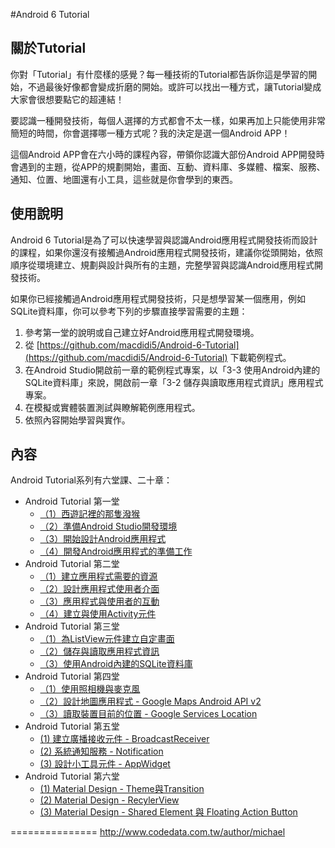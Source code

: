 #Android 6 Tutorial

## 關於Tutorial

你對「Tutorial」有什麼樣的感覺？每一種技術的Tutorial都告訴你這是學習的開始，不過最後好像都會變成折磨的開始。或許可以找出一種方式，讓Tutorial變成大家會很想要點它的超連結！

要認識一種開發技術，每個人選擇的方式都會不太一樣，如果再加上只能使用非常簡短的時間，你會選擇哪一種方式呢？我的決定是選一個Android APP！

這個Android APP會在六小時的課程內容，帶領你認識大部份Android  APP開發時會遇到的主題，從APP的規劃開始，畫面、互動、資料庫、多媒體、檔案、服務、通知、位置、地圖還有小工具，這些就是你會學到的東西。

## 使用說明

Android 6 Tutorial是為了可以快速學習與認識Android應用程式開發技術而設計的課程，如果你還沒有接觸過Android應用程式開發技術，建議你從頭開始，依照順序從環境建立、規劃與設計與所有的主題，完整學習與認識Android應用程式開發技術。

如果你已經接觸過Android應用程式開發技術，只是想學習某一個應用，例如SQLite資料庫，你可以參考下列的步驟直接學習需要的主題：

1. 參考第一堂的說明或自己建立好Android應用程式開發環境。
2. 從 [https://github.com/macdidi5/Android-6-Tutorial](https://github.com/macdidi5/Android-6-Tutorial) 下載範例程式。
3. 在Android Studio開啟前一章的範例程式專案，以「3-3 使用Android內建的SQLite資料庫」來說，開啟前一章「3-2 儲存與讀取應用程式資訊」應用程式專案。
4. 在模擬或實體裝置測試與瞭解範例應用程式。
5. 依照內容開始學習與實作。

## 內容

Android Tutorial系列有六堂課、二十章：

*	Android Tutorial 第一堂
	*	[（1）西遊記裡的那隻潑猴](http://www.codedata.com.tw/mobile/android-6-tutorial-1-1/)
	*	[（2）準備Android Studio開發環境](http://www.codedata.com.tw/mobile/android-6-tutorial-1-2/)
	*	[（3）開始設計Android應用程式](http://www.codedata.com.tw/mobile/android-6-tutorial-1-3/)
	*	[（4）開發Android應用程式的準備工作](http://www.codedata.com.tw/mobile/android-6-tutorial-1-4/)
*	Android Tutorial 第二堂
	*	[（1）建立應用程式需要的資源](http://www.codedata.com.tw/mobile/android-6-tutorial-2-1/)
	*	[（2）設計應用程式使用者介面](http://www.codedata.com.tw/mobile/android-6-tutorial-2-2/)
	*	[（3）應用程式與使用者的互動](http://www.codedata.com.tw/mobile/android-6-tutorial-2-3/)
	*	[（4）建立與使用Activity元件](http://www.codedata.com.tw/mobile/android-6-tutorial-2-4/)
*	Android Tutorial 第三堂
	*	[（1）為ListView元件建立自定畫面](http://www.codedata.com.tw/mobile/android-6-tutorial-3-1/)
	*	[（2）儲存與讀取應用程式資訊](http://www.codedata.com.tw/mobile/android-6-tutorial-3-2/)
	*	[（3）使用Android內建的SQLite資料庫](http://www.codedata.com.tw/mobile/android-6-tutorial-3-3/)
*	Android Tutorial 第四堂
	*	[（1）使用照相機與麥克風](http://www.codedata.com.tw/mobile/android-6-tutorial-4-1/)
	*	[（2）設計地圖應用程式 - Google Maps Android API v2](http://www.codedata.com.tw/mobile/android-6-tutorial-4-2/)
	*	[（3）讀取裝置目前的位置 - Google Services Location](http://www.codedata.com.tw/mobile/android-6-tutorial-4-3/)
*	Android Tutorial 第五堂
	*	[(1) 建立廣播接收元件 - BroadcastReceiver](http://www.codedata.com.tw/mobile/android-6-tutorial-5-1/)
	*	[(2) 系統通知服務 - Notification](http://www.codedata.com.tw/mobile/android-6-tutorial-5-2/)
	*	[(3) 設計小工具元件 - AppWidget](http://www.codedata.com.tw/mobile/android-6-tutorial-5-3/)
*	Android Tutorial 第六堂
	*	[(1) Material Design - Theme與Transition](http://www.codedata.com.tw/mobile/android-6-tutorial-6-1/)
	*	[(2) Material Design - RecylerView](http://www.codedata.com.tw/mobile/android-6-tutorial-6-2/)
	*	[(3) Material Design - Shared Element 與 Floating Action Button](http://www.codedata.com.tw/mobile/android-6-tutorial-6-3/)

===============
http://www.codedata.com.tw/author/michael
